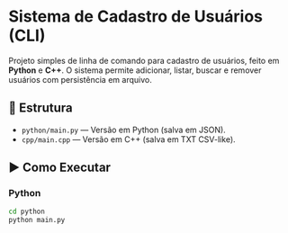 # Sistema de Cadastro de Usuários (CLI)

Projeto simples de linha de comando para cadastro de usuários, feito em **Python** e **C++**. O sistema permite adicionar, listar, buscar e remover usuários com persistência em arquivo.

## 📂 Estrutura

- `python/main.py` — Versão em Python (salva em JSON).
- `cpp/main.cpp` — Versão em C++ (salva em TXT CSV-like).

## ▶️ Como Executar

### Python
```bash
cd python
python main.py
